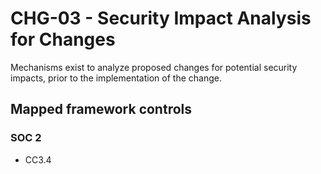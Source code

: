 # CHG-03 - Security Impact Analysis for Changes
Mechanisms exist to analyze proposed changes for potential security impacts, prior to the implementation of the change.
## Mapped framework controls
### SOC 2
- CC3.4